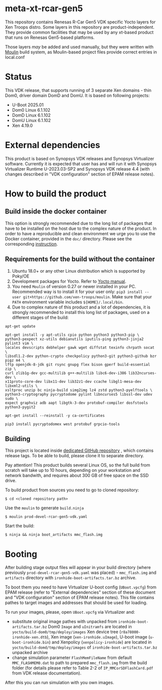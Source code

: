 # meta-xt-rcar-gen5 #

This repository contains Renesas R-Car Gen5 VDK specific Yocto layers for
Xen Troops distro. Some layers in this repository are product-independent.
They provide common facilities that may be used by any xt-based product
that runs on Renesas Gen5-based platforms.

Those layers *may* be added and used manually, but they were written
with [Moulin](https://moulin.readthedocs.io/en/latest/) build system,
as Moulin-based project files provide correct entries in local.conf

# Status

This VDK release, that supports running of 3 separate Xen domains - thin
Dom0, driver domain DomD and DomU. It is based on following projects:
- U-Boot 2025.01
- Dom0 Linux 6.1.102
- DomD Linux 6.1.102
- DomU Linux 6.1.102
- Xen 4.19.0

# External dependencies

This product is based on Synopsys VDK releases and Synopsys Virtualizer software.
Currently it is expected that user has and will run it with Synopsys Virtualizer
Runtime U-2023.03-SP2 and Synopsys VDK release 4.4 (with changes described in
"VDK configuration" section of EPAM release notes).

# How to build the product

## Build inside the docker container

This option is strongly recommended due to the long list of packages that have
to be installed on the host due to the complex nature of the product.
In order to have a reproducible and clean environment we urge you to use the
Docker container, provided in the `doc/` directory.
Please see the corresponding [instruction](doc/Docker.md).

## Requirements for the build without the container

1. Ubuntu 18.0+ or any other Linux distribution which is supported by Poky/OE
2. Development packages for Yocto. Refer to [Yocto
   manual](https://docs.yoctoproject.org/brief-yoctoprojectqs/index.html#build-host-packages).
3. You need `Moulin` of version 0.27 or newer installed in your
   PC. Recommended way is to install it for your user only: `pip3
   install --user git+https://github.com/xen-troops/moulin`. Make sure
   that your `PATH` environment variable includes
   `${HOME}/.local/bin`.
4. Due to complex nature of this product and a lot of dependencies, it is
   strongly recommended to install this long list of packages, used on a
   different stages of the build:

```
apt-get update

apt-get install -y apt-utils cpio python python3 python3-pip \
python3-pexpect xz-utils debianutils iputils-ping python3-jinja2 pylint3 vim \
locales devscripts debhelper gawk wget diffstat texinfo chrpath socat \
libsdl1.2-dev python-crypto checkpolicy python3-git python3-github bzr pigz m4 \
lftp openjdk-8-jdk git rsync gnupg flex bison gperf build-essential zip \
curl zlib1g-dev gcc-multilib g++-multilib libc6-dev-i386 lib32ncurses-dev \
x11proto-core-dev libx11-dev lib32z1-dev ccache libgl1-mesa-dev libxml2-utils \
xsltproc unzip bc ninja-build simg2img lz4 zstd python3-pyelftools \
python3-cryptography pycryptodome pylint libncurses5 libssl-dev udev sudo \
expect graphviz adb aapt libgtk-3-dev protobuf-compiler dosfstools python3-pygit2

apt-get install --reinstall -y ca-certificates

pip3 install pycryptodomex west protobuf grpcio-tools
```

## Building

This project is located inside [dedicated GitHub repository](https://github.com/xen-troops/meta-xt-prod-devel-rcar-gen5-vdk)
, which contains release tags. To be able to build, please clone it to separate directory.

Pay attention!
This product builds several Linux OS, so the full build from scratch will
take up to 10 hours, depending on your workstation and network bandwith,
and requires about 300 GB of free space on the SSD drive.

To build product from sources you need to go to cloned repository:
```
$ cd <cloned repository path>
```

Use the `moulin` to generate `build.ninja`
```
$ moulin prod-devel-rcar-gen5-vdk.yaml
```

Start the build:
```
$ ninja && ninja boot_artifacts mmc_flash.img
```

# Booting

After building stage output files will appear in your build directory (where
previously `prod-devel-rcar-gen5-vdk.yaml` was placed) - `mmc_flash.img` and
`artifacts` directory with `ironhide-boot-artifacts.tar.bz` archive.

To boot them you need to have Virtualizer U-boot config (`UBoot.vpcfg`)
from EPAM release (refer to "External dependencies" section of these document
and "VDK configuration" section of EPAM release notes). This file contains
pathes to target images and addresses that should be used for loading.

To run your images, please, open `UBoot.vpcfg` via Virtualizer and:
- substitute original image pathes with unpacked from `ironhide-boot-artifacts.tar.bz`
  Dom0 `Image` and `uInitramfs` are located in `yocto/build-dom0/tmp/deploy/images`
  Xen device tree (`r8a78000-ironhide-xen.dtb`), Xen image (`xen-ironhide.uImage`),
  U-boot image (`u-boot-ironhide.bin`) and Xenpolicy (`xenpolicy-ironhide`) are
  located in `yocto/build-domd/tmp/deploy/images` of `ironhide-boot-artifacts.tar.bz`
  unpacked archive
- change simulation parameter `FlashMemFileName` from default
  `MMC_FLASHMEM0.dat` to path to prepared `mmc_flash.img` from the build folder
  (for details please refer to Table 2-2 of `IP_MMCorSDFlashCard.pdf` from VDK
  release documentation).

After this you can run simulation with you own images.
